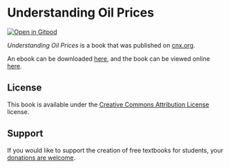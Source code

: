 # Understanding Oil Prices

[![Open in Gitpod](https://gitpod.io/button/open-in-gitpod.svg)](https://gitpod.io/from-referrer/)

_Understanding Oil Prices_ is a book that was published on [cnx.org](https://cnx.org/).

An ebook can be downloaded [here](https://github.com/cnx-user-books/cnxbook-understanding-oil-prices/releases/latest), and the book can be viewed online [here](https://github.com/cnx-user-books/cnxbook-understanding-oil-prices/releases/latest).

## License
This book is available under the [Creative Commons Attribution License](./LICENSE) license.

## Support
If you would like to support the creation of free textbooks for students, your [donations are welcome](https://riceconnect.rice.edu/donation/support-openstax-banner).
